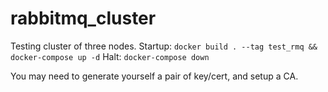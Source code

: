 # rabbitmq_cluster

Testing cluster of three nodes. Startup:
`docker build . --tag test_rmq && docker-compose up -d`
Halt:
`docker-compose down`

You may need to generate yourself a pair of key/cert, and setup a CA.
